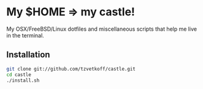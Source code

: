 # My $HOME => my castle!

My OSX/FreeBSD/Linux dotfiles and miscellaneous scripts that help me live in the terminal.

## Installation

``` bash
git clone git://github.com/tzvetkoff/castle.git
cd castle
./install.sh
```
